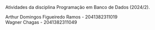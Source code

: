Atividades da disciplina Programação em Banco de Dados (2024/2). 

Arthur Domingos Figueiredo Ramos - 2041382311019	
Wagner Chagas - 2041382311049
